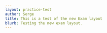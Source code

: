 ```yaml
---
layout: practice-test
author: Serge
title: This is a test of the new Exam layout
blurb: Testing the new exam layout.
---
```

<script>
var exam = null;
var questionNumber = 0;

window.addEventListener('load', function () {

 var questionBank = localStorage.getItem("questions");
 console.log("The size is: " + questionBank.length);
 questionBank = JSON.parse(questionBank);
 questionBank = questionBank.slice(11,13);
 
 try {
  exam = new Exam(questionBank);
  console.log("Exam created without parsing the exam!");
 }
 catch(err) {
   console.log("Error creating exam! " + err.message);
 }

 displayQuestion(questionNumber);
 initializeQuestionJumper();
 
});
</script>